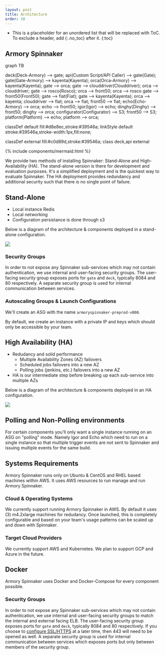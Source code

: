```yaml
---
layout: post
title: Architecture
order: 10
---
```


* This is a placeholder for an unordered list that will be replaced with ToC. To exclude a header, add {:.no_toc} after it.
{:toc}


## Armory Spinnaker

<div class="mermaid">
 graph TB

 deck(Deck-Armory) --> gate;
 api(Custom Script/API Caller) --> gate(Gate);
 gate(Gate-Armory) --> kayenta(Kayenta);
 orca(Orca-Armory) --> kayenta(Kayenta);
 gate --> orca;
 gate --> clouddriver(Clouddriver);
 orca --> clouddriver;
 gate --> rosco(Rosco);
 orca --> front50;
 orca --> rosco
 gate --> front50(Front50);
 gate --> fiat(Fiat);
 gate --> kayenta(Kayenta);
 orca --> kayenta;
 clouddriver --> fiat;
 orca --> fiat;
 front50 --> fiat;
 echo(Echo-Armory) --> orca;
 echo --> front50;
 igor(Igor) --> echo;
 dinghy(Dinghy) --> front50;
 dinghy --> orca;
 configurator(Configurator) --> S3;
 front50 --> S3;
 platform(Platform) --> echo;
 platform --> orca;

 classDef default fill:#d8e8ec,stroke:#39546a;
 linkStyle default stroke:#39546a,stroke-width:1px,fill:none;

 classDef external fill:#c0d89d,stroke:#39546a;
 class deck,api external
 </div>

 {% include components/mermaid.html %}

We provide two methods of installing Spinnaker: Stand-Alone and High-Availability (HA).  The stand-alone version is there for development and evaluation purposes.  It's a simplified deployment and is the quickest way to evaluate Spinnaker.  The HA deployment provides redundancy and additional security such that there is no single point of failure.


## Stand-Alone

 * Local instance Redis
 * Local networking
 * Configuration persistance is done through s3


Below is a diagram of the architecture & components deployed in a stand-alone configuration.

![](http://f.cl.ly/items/1v2S0C0l0p3m18060g06/Image%202017-01-26%20at%2012.03.11%20PM.png?v=3aa888eb)


### Security Groups
In order to not expose any Spinnaker sub-services which may not contain authentication, we use internal and user-facing security groups.  The user-facing security group exposes ports for `gate` and `deck`, typically 8084 and 80 respectively.  A separate security group is used for internal communication between services.


### Autoscaling Groups & Launch Configurations
We'll create an ASG with the name `armoryspinnaker-preprod-v000`.  

By default, we create an instance with a private IP and keys which should only be accessible by your team.


## High Availability (HA)

* Redudancy and solid performance
    - Multiple Availability Zones (AZ) failovers
    - Scheduled jobs failovers into a new AZ
    - Polling jobs (jenkins, etc.) failovers into a new AZ
* HA is our intermediate step before breaking up each sub-service into multiple AZs

Below is a diagram of the architecture & components deployed in an HA configuration.

![](http://f.cl.ly/items/3a272r1D3S1j0R2N3H2f/Image%202017-01-26%20at%2011.18.35%20AM.png?v=38d7cea6)

## Polling and Non-Polling environments

For certain components you'll only want a single instance running on an ASG on "polling" mode.  Namely Igor and Echo which need to run on a
single instance so that multiple trigger events are not sent to Spinnaker and issuing multiple events for the same build.

## Systems Requirements

Armory Spinnaker runs only on Ubuntu & CentOS and RHEL based machines within AWS.  It uses AWS resources to run manage and run Armory Spinnaker.  

### Cloud & Operating Systems

We currently support running Armory Spinnaker in AWS.  By default it uses (3) m4.2xlarge machines for redudancy.  Once launched, this is completely configurable and based on your team's usage patterns can be scaled up and down with Spinnaker.

### Target Cloud Providers
We currently support AWS and Kubernetes. We plan to support GCP and Azure in the future.

## Docker

Armory Spinnaker uses Docker and Docker-Compose for every component possible.  

### Security Groups
In order to not expose any Spinnaker sub-services which may not contain authentication, we use internal and user-facing security groups to match the internal and external facing ELB.  The user-facing security group exposes ports for `gate` and `deck`, typically 8084 and 80 respectively.  If you choose to [configure SSL/HTTPS](http://docs.armory.io/admin-guides/auth/#enabling-httpsssl) at a later time, then 443 will need to be opened as well.  A separate security group is used for internal communication between services which exposes ports but only between members of the security group.
